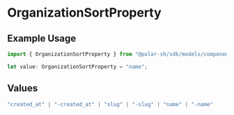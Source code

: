 # OrganizationSortProperty

## Example Usage

```typescript
import { OrganizationSortProperty } from "@polar-sh/sdk/models/components/organizationsortproperty.js";

let value: OrganizationSortProperty = "name";
```

## Values

```typescript
"created_at" | "-created_at" | "slug" | "-slug" | "name" | "-name"
```